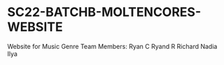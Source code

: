 # SC22-BATCHB-MOLTENCORES-WEBSITE
Website for Music Genre
Team Members:
Ryan C
Ryand R
Richard
Nadia
Ilya
